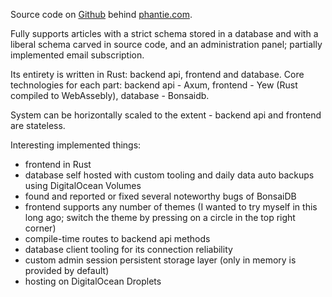 Source code on <a href="https://github.com/phantie/wsite">Github</a> behind <a href="https://phantie.com">phantie.com</a>.  

Fully supports articles with a strict schema stored in a database and with a liberal schema carved in source code, and an administration panel; partially implemented email subscription.

Its entirety is written in Rust: backend api, frontend and database. Core technologies for each part: backend api - Axum, frontend - Yew (Rust compiled to WebAssebly), database - Bonsaidb.

System can be horizontally scaled to the extent - backend api and frontend are stateless.

Interesting implemented things:
- frontend in Rust
- database self hosted with custom tooling and daily data auto backups using DigitalOcean Volumes
- found and reported or fixed several noteworthy bugs of BonsaiDB
- frontend supports any number of themes (I wanted to try myself in this long ago; switch the theme by pressing on a circle in the top right corner)
- compile-time routes to backend api methods
- database client tooling for its connection reliability
- custom admin session persistent storage layer (only in memory is provided by default)
- hosting on DigitalOcean Droplets
